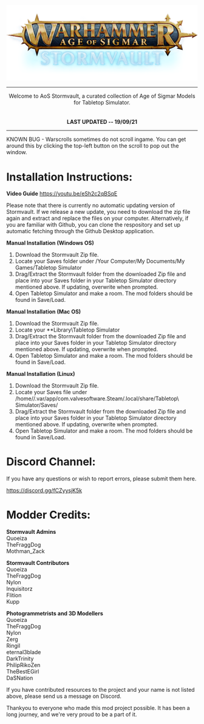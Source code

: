 <div align="center">
  <img src="https://raw.githubusercontent.com/AoS-TTS/Stormvault/main/stormvault_logo.png">
  <hr style="height:1px;border:center;;" />
</div>
<div align="center">

Welcome to AoS Stormvault, a curated collection of Age of Sigmar Models for Tabletop Simulator.<br/>
<br/>  
<b>LAST UPDATED -- 19/09/21</b>
</div>
<hr style="height:1px;border:center;;" />

KNOWN BUG - Warscrolls sometimes do not scroll ingame. You can get around this by clicking the top-left button on the scroll to pop out the window.

# Installation Instructions:

**Video Guide**
https://youtu.be/eSh2c2qBSqE

Please note that there is currently no automatic updating version of Stormvault. If we release a new update, you need to download the zip file again and extract and replace the files on your computer. Alternatively, if you are familiar with Github, you can clone the respository and set up automatic fetching through the Github Desktop application.

**Manual Installation (Windows OS)**
1. Download the Stormvault Zip file.
2. Locate your Saves folder under /Your Computer/My Documents/My Games/Tabletop Simulator
3. Drag/Extract the Stormvault folder from the downloaded Zip file and place into your Saves folder in your Tabletop Simulator directory mentioned above. If updating, overwrite when prompted.
4. Open Tabletop Simulator and make a room. The mod folders should be found in Save/Load.

**Manual Installation (Mac OS)**

1. Download the Stormvault Zip file.
2. Locate your **Library\Tabletop Simulator
3. Drag/Extract the Stormvault folder from the downloaded Zip file and place into your Saves folder in your Tabletop Simulator directory mentioned above. If updating, overwrite when prompted.
4. Open Tabletop Simulator and make a room. The mod folders should be found in Save/Load.

**Manual Installation (Linux)**
1. Download the Stormvault Zip file.
2. Locate your Saves file under /home/<username>/.var/app/com.valvesoftware.Steam/.local/share/Tabletop\ Simulator/Saves/
3. Drag/Extract the Stormvault folder from the downloaded Zip file and place into your Saves folder in your Tabletop Simulator directory mentioned above. If updating, overwrite when prompted.
4. Open Tabletop Simulator and make a room. The mod folders should be found in Save/Load.

  
# Discord Channel:  <br/> 
If you have any questions or wish to report errors, please submit them here.  

<a href="https://discord.gg/fCZyysjK5k">https://discord.gg/fCZyysjK5k</a>
  

# Modder Credits:<br/>
**Stormvault Admins**<br/>
  Quoeiza<br/> 
  TheFraggDog<br/> 
  Mothman_Zack<br/> 
  
**Stormvault Contributors**<br/>
  Quoeiza<br/> 
  TheFraggDog<br/> 
  Nylon<br/> 
  Inquisitorz<br/> 
  Flition<br/> 
  Kupp<br/> 
  
**Photogrammetrists and 3D Modellers**<br/>
  Quoeiza<br/> 
  TheFraggDog<br/> 
  Nylon<br/> 
  Zerg<br/> 
  Ringil<br/> 
  eternal3blade<br/> 
  DarkTrinity<br/> 
  PhilipRikoZen<br/>
  TheBestEGirl<br/>
  DaSNation<br/>

If you have contributed resources to the project and your name is not listed above, please send us a message on Discord.

Thankyou to everyone who made this mod project possible. It has been a long journey, and we're very proud to be a part of it.
